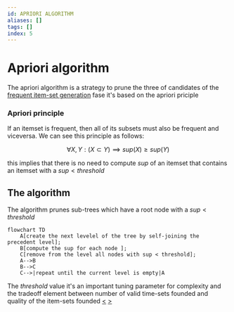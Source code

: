 ```yaml
---
id: APRIORI ALGORITHM
aliases: []
tags: []
index: 5
---
```


# Apriori algorithm

The apriori algorithm is a strategy to prune the three of candidates of the [frequent item-set generation](pages/datamining/association_rules/frequent_itemset_generation.md) fase it's based on the apriori priciple

### Apriori principle
If an itemset is frequent, then all of its subsets must also be frequent and viceversa.
We can see this principle as follows:

$$
\forall X,Y: (X \subset Y) \implies sup(X) \geq sup(Y)
$$

this implies that there is no need to compute $sup$ of an itemset that contains an itemset with a $sup \lt threshold$

## The algorithm

The algorithm prunes sub-trees which have a root node with a $sup \lt threshold$

```mermaid
flowchart TD
	A[create the next levelel of the tree by self-joining the precedent level];
	B[compute the sup for each node ];
	C[remove from the level all nodes with sup < threshold];
	A-->B
	B-->C
	C-->|repeat until the current level is empty|A
```

The $threshold$ value it's an important tuning parameter for complexity and the tradeoff element between number of valid time-sets founded and quality of the item-sets founded
[<](pages/computer_vision/object_detection/instance_level_object_detection.md) [>](pages/computer_vision/object_detection/shape_based_matching.md)
